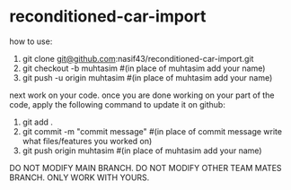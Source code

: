 # reconditioned-car-import
how to use:
1) git clone git@github.com:nasif43/reconditioned-car-import.git
2) git checkout -b muhtasim #(in place of muhtasim add your name)
3) git push -u origin muhtasim #(in place of muhtasim add your name)

next work on your code. once you are done working on your part of the code, apply the following command to update it on github:
1) git add .
2) git commit -m "commit message" #(in place of commit message write what files/features you worked on)
3) git push origin muhtasim #(in place of muhtasim add your name)

DO NOT MODIFY MAIN BRANCH. DO NOT MODIFY OTHER TEAM MATES BRANCH. ONLY WORK WITH YOURS.
